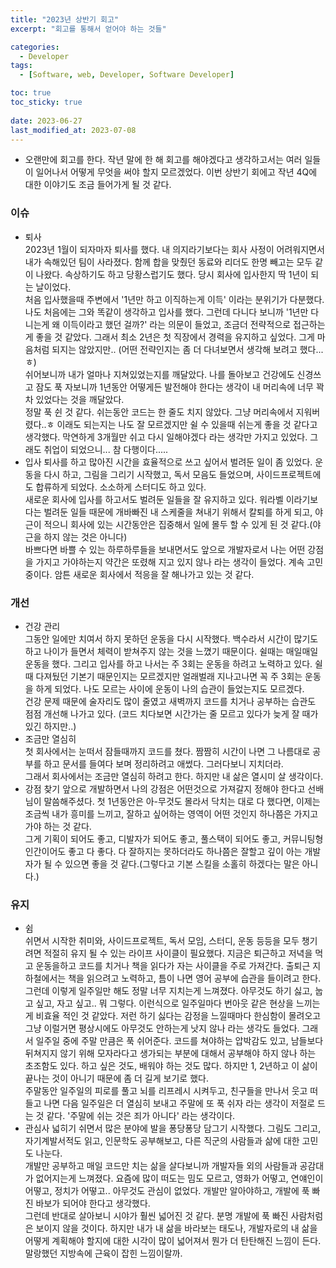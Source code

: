 ```yaml
---
title: "2023년 상반기 회고"
excerpt: "회고를 통해서 얻어야 하는 것들"

categories:
  - Developer
tags:
  - [Software, web, Developer, Software Developer]

toc: true
toc_sticky: true
 
date: 2023-06-27
last_modified_at: 2023-07-08
---
```


- 오랜만에 회고를 한다. 작년 말에 한 해 회고를 해야겠다고 생각하고서는 여러 일들이 일어나서 어떻게 무엇을 써야 할지 모르겠었다. 이번 상반기 회에고 작년 4Q에 대한 이야기도 조금 들어가게 될 것 같다.

### 이슈
  - 퇴사   
    2023년 1월이 되자마자 퇴사를 했다. 내 의지라기보다는 회사 사정이 어려워지면서 내가 속해있던 팀이 사라졌다. 함께 합을 맞췄던 동료와 리더도 한명 빼고는 모두 같이 나왔다. 속상하기도 하고 당황스럽기도 했다. 당시 회사에 입사한지 딱 1년이 되는 날이었다.    
    처음 입사했을때 주변에서 '1년만 하고 이직하는게 이득' 이라는 분위기가 다분했다. 나도 처음에는 그와 똑같이 생각하고 입사를 했다. 그런데 다니다 보니까 '1년만 다니는게 왜 이득이라고 했던 걸까?' 라는 의문이 들었고, 조금더 전략적으로 접근하는게 좋을 것 같았다. 그래서 최소 2년은 첫 직장에서 경력을 유지하고 싶었다. 그게 마음처럼 되지는 않았지만.. (어떤 전략인지는 좀 더 다녀보면서 생각해 보려고 했다...ㅎ)     
    쉬어보니까 내가 얼마나 지쳐있었는지를 깨달았다. 나를 돌아보고 건강에도 신경쓰고 잠도 푹 자보니까 1년동안 어떻게든 발전해야 한다는 생각이 내 머리속에 너무 꽉 차 있었다는 것을 깨달았다.     
    정말 푹 쉰 것 같다. 쉬는동안 코드는 한 줄도 치지 않았다. 그냥 머리속에서 지워버렸다..ㅎ 이래도 되는지는 나도 잘 모르겠지만 쉴 수 있을때 쉬는게 좋을 것 같다고 생각했다. 막연하게 3개월만 쉬고 다시 일해야겠다 라는 생각만 가지고 있었다. 그래도 취업이 되었으니... 참 다행이다.....
  - 입사
    퇴사를 하고 많아진 시간을 효율적으로 쓰고 싶어서 벌려둔 일이 좀 있었다. 운동을 다시 하고, 그림을 그리기 시작했고, 독서 모음도 들었으며, 사이드프로젝트에도 합류하게 되었다. 소소하게 스터디도 하고 있다.     
    새로운 회사에 입사를 하고서도 벌려둔 일들을 잘 유지하고 있다. 워라벨 이라기보다는 벌려둔 일들 때문에 개바빠진 내 스케줄을 쳐내기 위해서 칼퇴를 하게 되고, 야근이 적으니 회사에 있는 시간동안은 집중해서 일에 몰두 할 수 있게 된 것 같다.(야근을 하지 않는 것은 아니다)    
    바쁘다면 바쁠 수 있는 하루하루들을 보내면서도 앞으로 개발자로서 나는 어떤 강점을 가지고 가야하는지 약간은 또렸해 지고 있지 않나 라는 생각이 들었다. 계속 고민중이다.
    암튼 새로운 회사에서 적응을 잘 해나가고 있는 것 같다.

### 개선
  - 건강 관리    
    그동안 일에만 치여서 하지 못하던 운동을 다시 시작했다. 백수라서 시간이 많기도 하고 나이가 들면서 체력이 받쳐주지 않는 것을 느꼈기 때문이다. 쉴때는 매일매일 운동을 했다. 그리고 입사를 하고 나서는 주 3회는 운동을 하려고 노력하고 있다. 쉴때 다져뒀던 기본기 때문인지는 모르겠지만 얼래벌래 지나고나면 꼭 주 3회는 운동을 하게 되었다. 나도 모르는 사이에 운동이 나의 습관이 들었는지도 모르겠다.    
    건강 문제 때문에 술자리도 많이 줄였고 새벽까지 코드를 치거나 공부하는 습관도 점점 개선해 나가고 있다. (코드 치다보면 시간가는 줄 모르고 있다가 늦게 잘 때가 있긴 하지만..)    
  - 조금만 열심히     
    첫 회사에서는 눈떠서 잠들때까지 코드를 쳤다. 짬짬히 시간이 나면 그 나름대로 공부를 하고 문서를 들여다 보며 정리하려고 애썼다. 그러다보니 지치더라.     
    그래서 회사에서는 조금만 열심히 하려고 한다. 하지만 내 삶은 열시미 살 생각이다.
  - 강점 찾기
    앞으로 개발하면서 나의 강점은 어떤것으로 가져갈지 정해야 한다고 선배님이 말씀해주셨다. 첫 1년동안은 아-무것도 몰라서 닥치는 대로 다 했다면, 이제는 조금씩 내가 흥미를 느끼고, 잘하고 싶어하는 영역이 어떤 것인지 하나쯤은 가지고 가야 하는 것 같다.    
    그게 기획이 되어도 좋고, 디발자가 되어도 좋고, 풀스택이 되어도 좋고, 커뮤니팅형 인간이어도 좋고 다 좋다. 다 잘하지는 못하더라도 하나쯤은 잘할고 깊이 아는 개발자가 될 수 있으면 좋을 것 같다.(그렇다고 기본 스킬을 소홀히 하겠다는 말은 아니다.)
### 유지
  - 쉼     
    쉬면서 시작한 취미와, 사이드프로젝트, 독서 모임, 스터디, 운동 등등을 모두 챙기려면 적절히 유지 될 수 있는 라이프 사이클이 필요했다. 지금은 퇴근하고 저녁을 먹고 운동을하고 코드를 치거나 책을 읽다가 자는 사이클을 주로 가져간다. 출퇴근 지하철에서는 책을 읽으려고 노력하고, 틈이 나면 영어 공부에 습관을 들이려고 한다.     
    그런데 이렇게 일주일만 해도 정말 너무 지치는게 느껴졌다. 아무것도 하기 싫고, 눕고 싶고, 자고 싶고.. 뭐 그렇다. 이런식으로 일주일마다 번아웃 같은 현상을 느끼는게 비효율 적인 것 같았다. 저런 하기 싫다는 감정을 느낄때마다 한심함이 몰려오고 그냥 이럴거면 평상시에도 아무것도 안하는게 낫지 않나 라는 생각도 들었다. 그래서 일주일 중에 주말 만큼은 푹 쉬어준다. 코드를 쳐야하는 압박감도 있고, 남들보다 뒤쳐지지 않기 위해 모자라다고 생가되는 부분에 대해서 공부해야 하지 않나 하는 초조함도 있다. 하고 싶은 것도, 배워야 하는 것도 많다. 하지만 1, 2년하고 이 삶이 끝나는 것이 아니기 때문에 좀 더 길게 보기로 했다.     
    주말동안 일주일의 피로를 풀고 뇌를 리프레시 시켜두고, 친구들을 만나서 웃고 떠들고 나면 다음 일주일은 더 열심히 보내고 주말에 또 푹 쉬자 라는 생각이 저절로 드는 것 같다. '주말에 쉬는 것은 죄가 아니다' 라는 생각이다.
  - 관심사 넓히기
    쉬면서 많은 분야에 발을 퐁당퐁당 담그기 시작했다. 그림도 그리고, 자기계발서적도 읽고, 인문학도 공부해보고, 다른 직군의 사람들과 삶에 대한 고민도 나눈다.     
    개발만 공부하고 매일 코드만 치는 삶을 살다보니까 개발자들 외의 사람들과 공감대가 없어지는게 느껴졌다. 요즘에 많이 떠도는 밈도 모르고, 영화가 어떻고, 연얘인이 어떻고, 정치가 어떻고.. 아무것도 관심이 없었다. 개발만 알아야하고, 개발에 푹 빠진 바보가 되어야 한다고 생각했다.    
    그런데 반대로 살아보니 시야가 훨씬 넓어진 것 같다. 분명 개발에 푹 빠진 사람처럼은 보이지 않을 것이다. 하지만 내가 내 삶을 바라보는 태도나, 개발자로의 내 삶을 어떻게 계획해야 할지에 대한 시각이 많이 넓어져서 뭔가 더 탄탄해진 느낌이 든다. 말랑했던 지방속에 근육이 잡힌 느낌이랄까.
    
    

